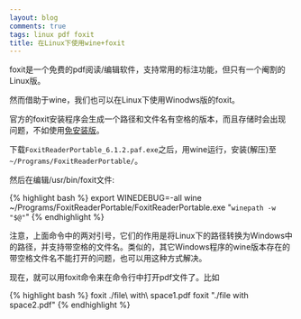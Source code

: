 ```yaml
---
layout: blog
comments: true
tags: linux pdf foxit
title: 在Linux下使用wine+foxit
---
```


foxit是一个免费的pdf阅读/编辑软件，支持常用的标注功能，但只有一个阉割的Linux版。

然而借助于wine，我们也可以在Linux下使用Winodws版的foxit。

官方的foxit安装程序会生成一个路径和文件名有空格的版本，而且存储时会出现问题，不如使用[免安装版](http://portableapps.com/apps/office/foxit_reader_portable)。

下载`FoxitReaderPortable_6.1.2.paf.exe`之后，用wine运行，安装(解压)至`~/Programs/FoxitReaderPortable/`。

然后在编辑/usr/bin/foxit文件:

{% highlight bash %}
export WINEDEBUG=-all
wine ~/Programs/FoxitReaderPortable/FoxitReaderPortable.exe "`winepath -w "$@"`"
{% endhighlight %}

注意，上面命令中的两对引号，它们的作用是将Linux下的路径转换为Windows中的路径，并支持带空格的文件名。类似的，其它Windows程序的wine版本存在的带空格文件名不能打开的问题，也可以用这种方式解决。

现在，就可以用foxit命令来在命令行中打开pdf文件了。比如

{% highlight bash %}
foxit ./file\ with\ space1.pdf
foxit "./file with space2.pdf"
{% endhighlight %}

